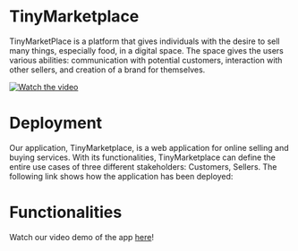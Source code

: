 # TinyMarketplace
TinyMarketPlace is a platform that gives individuals with the desire to sell many things, especially food,  in a digital space. The space gives the users various abilities: communication with potential customers, interaction with other sellers, and creation of a brand for themselves. 


[![Watch the video](https://i.imgur.com/bl1RCOj.png)](https://drive.google.com/file/d/11eu-VCAiKIapNsodik7HR4Rn9u_DkMWr/view?usp=sharing)

# Deployment 
Our application, TinyMarketplace, is a web application for online selling and buying services. With its functionalities, TinyMarketplace can define the entire use cases of three different stakeholders: Customers, Sellers. The following link shows how the application has been deployed: 

# Functionalities
Watch our video demo of the app [here](http://34.216.18.166:5000/login)!

